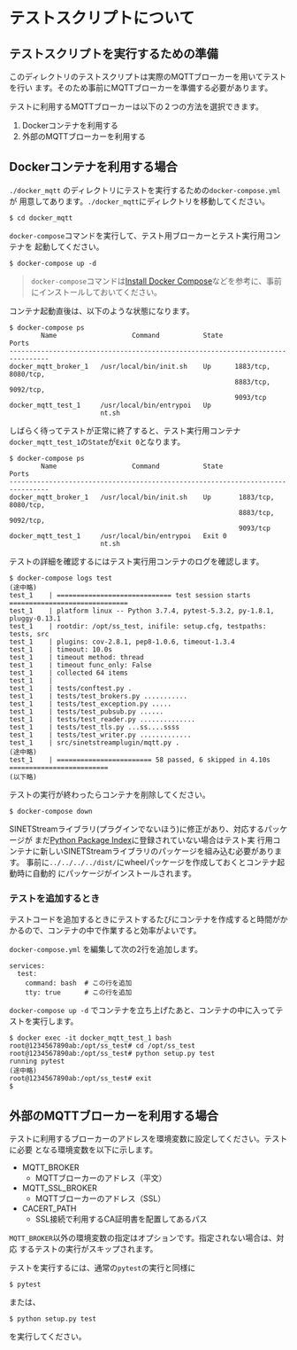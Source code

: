 <!--
Copyright (C) 2020 National Institute of Informatics

Licensed to the Apache Software Foundation (ASF) under one
or more contributor license agreements.  See the NOTICE file
distributed with this work for additional information
regarding copyright ownership.  The ASF licenses this file
to you under the Apache License, Version 2.0 (the
"License"); you may not use this file except in compliance
with the License.  You may obtain a copy of the License at

  http://www.apache.org/licenses/LICENSE-2.0

Unless required by applicable law or agreed to in writing,
software distributed under the License is distributed on an
"AS IS" BASIS, WITHOUT WARRANTIES OR CONDITIONS OF ANY
KIND, either express or implied.  See the License for the
specific language governing permissions and limitations
under the License.
-->

# テストスクリプトについて

## テストスクリプトを実行するための準備

このディレクトリのテストスクリプトは実際のMQTTブローカーを用いてテストを行い
ます。そのため事前にMQTTブローカーを準備する必要があります。

テストに利用するMQTTブローカーは以下の２つの方法を選択できます。

1. Dockerコンテナを利用する
1. 外部のMQTTブローカーを利用する

## Dockerコンテナを利用する場合

`./docker_mqtt` のディレクトリにテストを実行するための`docker-compose.yml`が
用意してあります。`./docker_mqtt`にディレクトリを移動してください。

```
$ cd docker_mqtt
```

`docker-compose`コマンドを実行して、テスト用ブローカーとテスト実行用コンテナを
起動してください。

```
$ docker-compose up -d
```

> `docker-compose`コマンドは[Install Docker Compose](https://docs.docker.com/compose/install/)などを参考に、事前にインストールしておいてください。

コンテナ起動直後は、以下のような状態になります。


```
$ docker-compose ps
        Name                   Command           State            Ports
--------------------------------------------------------------------------------
docker_mqtt_broker_1   /usr/local/bin/init.sh    Up      1883/tcp, 8080/tcp,
                                                         8883/tcp, 9092/tcp,
                                                         9093/tcp
docker_mqtt_test_1     /usr/local/bin/entrypoi   Up
                       nt.sh

```

しばらく待ってテストが正常に終了すると、テスト実行用コンテナ
`docker_mqtt_test_1`の`State`が`Exit 0`となります。

```
$ docker-compose ps
        Name                   Command           State            Ports
--------------------------------------------------------------------------------
docker_mqtt_broker_1   /usr/local/bin/init.sh    Up       1883/tcp, 8080/tcp,
                                                          8883/tcp, 9092/tcp,
                                                          9093/tcp
docker_mqtt_test_1     /usr/local/bin/entrypoi   Exit 0
                       nt.sh
```

テストの詳細を確認するにはテスト実行用コンテナのログを確認します。

```
$ docker-compose logs test
(途中略)
test_1    | ============================= test session starts ==============================
test_1    | platform linux -- Python 3.7.4, pytest-5.3.2, py-1.8.1, pluggy-0.13.1
test_1    | rootdir: /opt/ss_test, inifile: setup.cfg, testpaths: tests, src
test_1    | plugins: cov-2.8.1, pep8-1.0.6, timeout-1.3.4
test_1    | timeout: 10.0s
test_1    | timeout method: thread
test_1    | timeout func_only: False
test_1    | collected 64 items
test_1    |
test_1    | tests/conftest.py .
test_1    | tests/test_brokers.py ...........
test_1    | tests/test_exception.py .....
test_1    | tests/test_pubsub.py ......
test_1    | tests/test_reader.py ..............
test_1    | tests/test_tls.py ...ss....ssss
test_1    | tests/test_writer.py .............
test_1    | src/sinetstreamplugin/mqtt.py .
(途中略)
test_1    | ======================== 58 passed, 6 skipped in 4.10s =========================
(以下略)
```

テストの実行が終わったらコンテナを削除してください。

```
$ docker-compose down
```

SINETStreamライブラリ(プラグインでないほう)に修正があり、対応するパッケージが
まだ[Python Package Index](https://pypi.org/)に登録されていない場合はテスト実
行用コンテナに新しいSINETStreamライブラリのパッケージを組み込む必要があります。
事前に`../../../../dist/`にwheelパッケージを作成しておくとコンテナ起動時に自動的
にパッケージがインストールされます。

### テストを追加するとき

テストコードを追加するときにテストするたびにコンテナを作成すると時間がかかるので、コンテナの中で作業すると効率がよいです。

`docker-compose.yml` を編集して次の2行を追加します。

```
services:
  test:
    command: bash  # この行を追加
    tty: true      # この行を追加
```

`docker-compose up -d` でコンテナを立ち上げたあと、コンテナの中に入ってテストを実行します。

```
$ docker exec -it docker_mqtt_test_1 bash
root@1234567890ab:/opt/ss_test# cd /opt/ss_test
root@1234567890ab:/opt/ss_test# python setup.py test
running pytest
(途中略)
root@1234567890ab:/opt/ss_test# exit
$ 
```

## 外部のMQTTブローカーを利用する場合

テストに利用するブローカーのアドレスを環境変数に設定してください。テストに必要
となる環境変数を以下に示します。

* MQTT_BROKER
    * MQTTブローカーのアドレス（平文）
* MQTT_SSL_BROKER
    * MQTTブローカーのアドレス（SSL）
* CACERT_PATH
    * SSL接続で利用するCA証明書を配置してあるパス

`MQTT_BROKER`以外の環境変数の指定はオプションです。指定されない場合は、対応
するテストの実行がスキップされます。

テストを実行するには、通常の`pytest`の実行と同様に

```
$ pytest
```

または、

```
$ python setup.py test
```

を実行してください。
